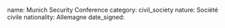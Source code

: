 name: Munich Security Conference
category: civil_society
nature:  Société civile
nationality: Allemagne
date_signed:
    